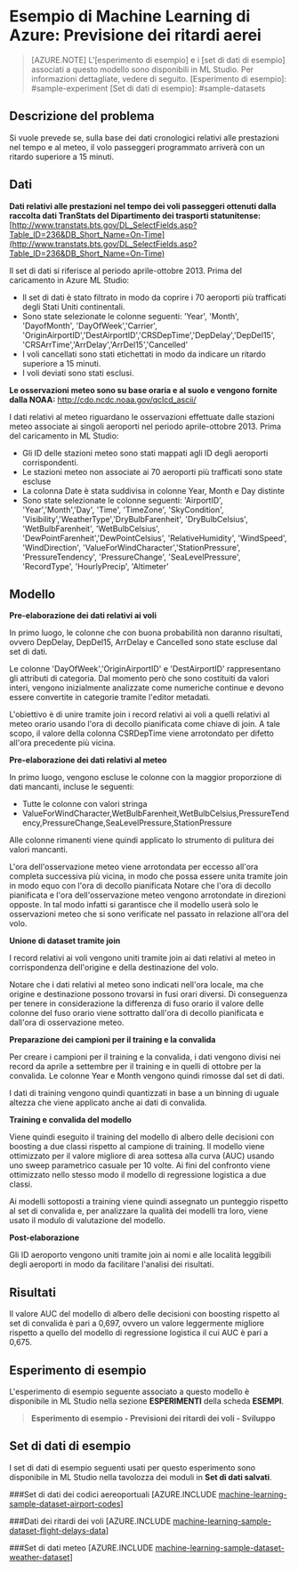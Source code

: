 ﻿<properties title="Azure Machine Learning Sample: Flight delay prediction" pageTitle="Esempio di Machine Learning: Previsione dei ritardi aerei | Azure" description="A sample Azure Machine Learning experiment to develop a model that predicts whether a scheduled passenger flight will be delayed by more than 15 minutes." metaKeywords="" services="machine-learning" solutions="" documentationCenter="" authors="garye" manager="paulettm" editor="cgronlun"  videoId="" scriptId="" />

<tags ms.service="machine-learning" ms.workload="data-services" ms.tgt_pltfrm="na" ms.devlang="na" ms.topic="article" ms.date="10/23/2014" ms.author="garye" />


# Esempio di Machine Learning di Azure: Previsione dei ritardi aerei

>[AZURE.NOTE]
>L'[esperimento di esempio] e i [set di dati di esempio] associati a questo modello sono disponibili in ML Studio. Per informazioni dettagliate, vedere di seguito.
[Esperimento di esempio]: #sample-experiment
[Set di dati di esempio]: #sample-datasets


## Descrizione del problema  ##

Si vuole prevede se, sulla base dei dati cronologici relativi alle prestazioni nel tempo e al meteo, il volo passeggeri programmato arriverà con un ritardo superiore a 15 minuti. 

## Dati ##

**Dati relativi alle prestazioni nel tempo dei voli passeggeri ottenuti dalla raccolta dati TranStats del Dipartimento dei trasporti statunitense:**  [http://www.transtats.bts.gov/DL_SelectFields.asp?Table_ID=236&DB_Short_Name=On-Time](http://www.transtats.bts.gov/DL_SelectFields.asp?Table_ID=236&DB_Short_Name=On-Time)  

Il set di dati si riferisce al periodo aprile-ottobre 2013. Prima del caricamento in Azure ML Studio:  

- Il set di dati è stato filtrato in modo da coprire i 70 aeroporti più trafficati degli Stati Uniti continentali.  
- Sono state selezionate le colonne seguenti: 'Year', 'Month', 'DayofMonth', 'DayOfWeek','Carrier', 'OriginAirportID','DestAirportID','CRSDepTime','DepDelay','DepDel15', 'CRSArrTime','ArrDelay','ArrDel15','Cancelled'  
- I voli cancellati sono stati etichettati in modo da indicare un ritardo superiore a 15 minuti.  
- I voli deviati sono stati esclusi.  

**Le osservazioni meteo sono su base oraria e al suolo e vengono fornite dalla NOAA:** http://cdo.ncdc.noaa.gov/qclcd_ascii/  

I dati relativi al meteo riguardano le osservazioni effettuate dalle stazioni meteo associate ai singoli aeroporti nel periodo aprile-ottobre 2013. Prima del caricamento in ML Studio: 

- Gli ID delle stazioni meteo sono stati mappati agli ID degli aeroporti corrispondenti. 
- Le stazioni meteo non associate ai 70 aeroporti più trafficati sono state escluse  
- La colonna Date è stata suddivisa in colonne Year, Month e Day distinte  
- Sono state selezionate le colonne seguenti: 'AirportID', 'Year','Month','Day', 'Time', 'TimeZone', 'SkyCondition', 'Visibility','WeatherType','DryBulbFarenheit', 'DryBulbCelsius',  'WetBulbFarenheit',  'WetBulbCelsius',  'DewPointFarenheit','DewPointCelsius',  'RelativeHumidity',  'WindSpeed',  'WindDirection',  'ValueForWindCharacter','StationPressure',  'PressureTendency',  'PressureChange',  'SeaLevelPressure',  'RecordType',  'HourlyPrecip', 'Altimeter'  

## Modello ##

**Pre-elaborazione dei dati relativi ai voli**  

In primo luogo, le colonne che con buona probabilità non daranno risultati, ovvero DepDelay, DepDel15, ArrDelay e Cancelled sono state escluse dal set di dati.  

Le colonne 'DayOfWeek','OriginAirportID' e 'DestAirportID' rappresentano gli attributi di categoria. Dal momento però che sono costituiti da valori interi, vengono inizialmente analizzate come numeriche continue e devono essere convertite in categorie tramite l'editor metadati.  

L'obiettivo è di unire tramite join i record relativi ai voli a quelli relativi al meteo orario usando l'ora di decollo pianificata come chiave di join. A tale scopo, il valore della colonna CSRDepTime viene arrotondato per difetto all'ora precedente più vicina.  

**Pre-elaborazione dei dati relativi al meteo**  

In primo luogo, vengono escluse le colonne con la maggior proporzione di dati mancanti, incluse le seguenti:  

- Tutte le colonne con valori stringa  
- ValueForWindCharacter,WetBulbFarenheit,WetBulbCelsius,PressureTendency,PressureChange,SeaLevelPressure,StationPressure  

Alle colonne rimanenti viene quindi applicato lo strumento di pulitura dei valori mancanti.  

L'ora dell'osservazione meteo viene arrotondata per eccesso all'ora completa successiva più vicina, in modo che possa essere unita tramite join in modo equo con l'ora di decollo pianificata Notare che l'ora di decollo pianificata e l'ora dell'osservazione meteo vengono arrotondate in direzioni opposte. In tal modo infatti si garantisce che il modello userà solo le osservazioni meteo che si sono verificate nel passato in relazione all'ora del volo.  

**Unione di dataset tramite join**

I record relativi ai voli vengono uniti tramite join ai dati relativi al meteo in corrispondenza dell'origine e della destinazione del volo.  

Notare che i dati relativi al meteo sono indicati nell'ora locale, ma che origine e destinazione possono trovarsi in fusi orari diversi. Di conseguenza per tenere in considerazione la differenza di fuso orario il valore delle colonne del fuso orario viene sottratto dall'ora di decollo pianificata e dall'ora di osservazione meteo.  

**Preparazione dei campioni per il training e la convalida**  

Per creare i campioni per il training e la convalida, i dati vengono divisi nei record da aprile a settembre per il training e in quelli di ottobre per la convalida. Le colonne Year e Month vengono quindi rimosse dal set di dati. 

I dati di training vengono quindi quantizzati in base a un binning di uguale altezza che viene applicato anche ai dati di convalida.  

**Training e convalida del modello** 

Viene quindi eseguito il training del modello di albero delle decisioni con boosting a due classi rispetto al campione di training. Il modello viene ottimizzato per il valore migliore di area sottesa alla curva (AUC) usando uno sweep parametrico casuale per 10 volte. Ai fini del confronto viene ottimizzato nello stesso modo il modello di regressione logistica a due classi.  

Ai modelli sottoposti a training viene quindi assegnato un punteggio rispetto al set di convalida e, per analizzare la qualità dei modelli tra loro, viene usato il modulo di valutazione del modello. 

**Post-elaborazione** 

Gli ID aeroporto vengono uniti tramite join ai nomi e alle località leggibili degli aeroporti in modo da facilitare l'analisi dei risultati. 

## Risultati ##

Il valore AUC del modello di albero delle decisioni con boosting rispetto al set di convalida è pari a 0,697, ovvero un valore leggermente migliore rispetto a quello del modello di regressione logistica il cui AUC è pari a 0,675. 



## Esperimento di esempio

L'esperimento di esempio seguente associato a questo modello è disponibile in ML Studio nella sezione **ESPERIMENTI** della scheda **ESEMPI**.

> **Esperimento di esempio - Previsioni dei ritardi dei voli - Sviluppo**

## Set di dati di esempio

I set di dati di esempio seguenti usati per questo esperimento sono disponibile in ML Studio nella tavolozza dei moduli in **Set di dati salvati**.

###Set di dati dei codici aereoportuali
[AZURE.INCLUDE [machine-learning-sample-dataset-airport-codes](../includes/machine-learning-sample-dataset-airport-codes.md)]

###Dati dei ritardi dei voli
[AZURE.INCLUDE [machine-learning-sample-dataset-flight-delays-data](../includes/machine-learning-sample-dataset-flight-delays-data.md)]

###Set di dati meteo
[AZURE.INCLUDE [machine-learning-sample-dataset-weather-dataset](../includes/machine-learning-sample-dataset-weather-dataset.md)]

